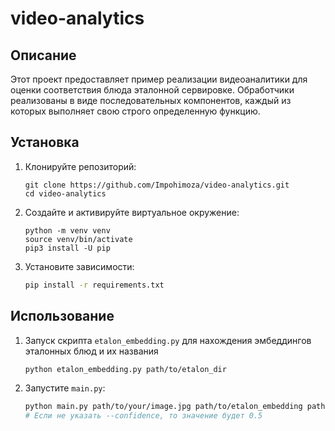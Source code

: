 # video-analytics

## Описание

Этот проект предоставляет пример реализации видеоаналитики для оценки соответствия блюда эталонной сервировке. Обработчики реализованы в виде последовательных компонентов, каждый из которых выполняет свою строго определенную функцию.

## Установка

1. Клонируйте репозиторий:
    ```
    git clone https://github.com/Impohimoza/video-analytics.git
    cd video-analytics
    ```

2. Создайте и активируйте виртуальное окружение:
    ```
    python -m venv venv
    source venv/bin/activate
    pip3 install -U pip
    ```

3. Установите зависимости:
    ```sh
    pip install -r requirements.txt
    ```

## Использование
1. Запуск скрипта `etalon_embedding.py` для нахождения эмбеддингов эталонных блюд и их названия
    ```sh
    python etalon_embedding.py path/to/etalon_dir
    ```

2. Запустите `main.py`:
    ```sh
    python main.py path/to/your/image.jpg path/to/etalon_embedding path/to/etalon_type --confidence 0.5
    # Если не указать --confidence, то значение будет 0.5
    ```

